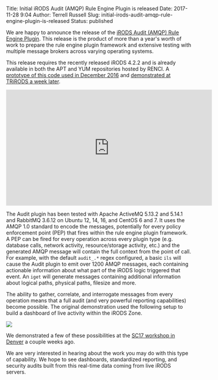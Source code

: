 Title: Initial iRODS Audit (AMQP) Rule Engine Plugin is released
Date: 2017-11-28 9:04
Author: Terrell Russell
Slug: initial-irods-audit-amqp-rule-engine-plugin-is-released
Status: published


We are happy to announce the release of the [iRODS Audit (AMQP) Rule Engine Plugin](https://github.com/irods/irods_rule_engine_plugin_audit_amqp).  This release is the product of more than a year's worth of work to prepare the rule engine plugin framework and extensive testing with multiple message brokers across varying operating systems.

This release requires the recently released iRODS 4.2.2 and is already available in both the APT and YUM repositories hosted by RENCI.  A [prototype of this code used in December 2016]({filename}/posts/auditing-irods-with-the-audit-plugin-and-elastic-stack.md) and [demonstrated at TRiRODS a week later]({filename}/posts/trirods-gorods-and-audit-amqp-plugin-demos.md).

<iframe width="560" height="315" src="https://www.youtube.com/embed/vjNt74bgKXY?start=2125" frameborder="0" allowfullscreen></iframe>

The Audit plugin has been tested with Apache ActiveMQ 5.13.2 and 5.14.1 and RabbitMQ 3.6.12 on Ubuntu 12, 14, 16, and CentOS 6 and 7.  It uses the AMQP 1.0 standard to encode the messages, potentially for every policy enforcement point (PEP) that fires within the rule engine plugin framework.  A PEP can be fired for every operation across every plugin type (e.g. database calls, network activity, resource/storage activity, etc.) and the generated AMQP message will contain the full context from the point of call.  For example, with the default `audit_.*` regex configured, a basic `ils` will cause the Audit plugin to emit over 1200 AMQP messages, each containing actionable information about what part of the iRODS logic triggered that event.  An `iget` will generate messages containing additional information about logical paths, physical paths, filesize and more.

The ability to gather, correlate, and interrogate messages from every operation means that a full audit (and very powerful reporting capabilities) become possible.  The original demonstration used the following setup to build a dashboard of live activity within the iRODS Zone.

<div class="full_image"><img src="{static}/images/amqp_kibana.jpg" /></div>

We demonstrated a few of these possibilities at the [SC17 workshop in Denver]({filename}/pages/sc17.html) a couple weeks ago.

We are very interested in hearing about the work you may do with this type of capability.  We hope to see dashboards, standardized reporting, and security audits built from this real-time data coming from live iRODS servers.

